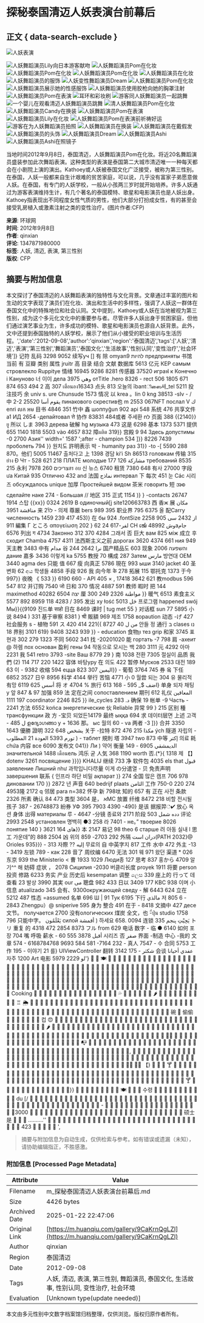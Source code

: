 # 探秘泰国清迈人妖表演台前幕后

## 正文 { data-search-exclude }


![人妖表演](https://rs2.huanqiucdn.cn/huanqiucdn/m/share.jpg)

![人妖舞蹈演员Lily向日本游客献吻](https://himg2.huanqiucdn.cn/attachment2010/2012/0917/20120917045608136.jpg?imageView2/2/w/750)
![人妖舞蹈演员Pom在化妆](https://himg2.huanqiucdn.cn/attachment2010/2012/0917/20120917045534672.jpg?imageView2/2/w/750)
![人妖舞蹈演员Pom在化妆](https://himg2.huanqiucdn.cn/attachment2010/2012/0917/20120917045535146.jpg?imageView2/2/w/750)
![人妖舞蹈演员Pom在化妆](https://himg2.huanqiucdn.cn/attachment2010/2012/0917/20120917045536732.jpg?imageView2/2/w/750)
![人妖舞蹈演员在化妆](https://himg2.huanqiucdn.cn/attachment2010/2012/0917/20120917045540644.jpg?imageView2/2/w/750)
![人妖舞蹈演员的服饰](https://himg2.huanqiucdn.cn/attachment2010/2012/0917/20120917045541370.jpg?imageView2/2/w/750)
![人妖变性舞蹈演员Dream](https://himg2.huanqiucdn.cn/attachment2010/2012/0917/20120917045543810.jpg?imageView2/2/w/750)
![人妖舞蹈演员Pom在化妆](https://himg2.huanqiucdn.cn/attachment2010/2012/0917/20120917045546293.jpg?imageView2/2/w/750)
![人妖舞蹈演员展示她的性感服饰](https://himg2.huanqiucdn.cn/attachment2010/2012/0917/20120917045548873.jpg?imageView2/2/w/750)
![人妖舞蹈演员使用胶枪向她的胸罩注射](https://himg2.huanqiucdn.cn/attachment2010/2012/0917/20120917045550405.jpg?imageView2/2/w/750)
![人妖舞蹈演员Pom在表演](https://himg2.huanqiucdn.cn/attachment2010/2012/0917/20120917045553903.jpg?imageView2/2/w/750)
![耳环和彩妆刷](https://himg2.huanqiucdn.cn/attachment2010/2012/0917/20120917045538500.jpg?imageView2/2/w/750)
![游客同人妖舞蹈演员一起跳舞](https://himg2.huanqiucdn.cn/attachment2010/2012/0917/20120917045555432.jpg?imageView2/2/w/750)
![一个婴儿在观看清迈人妖舞蹈演员跳舞](https://himg2.huanqiucdn.cn/attachment2010/2012/0917/20120917045556197.jpg?imageView2/2/w/750)
![清人妖舞蹈演员Pom在化妆](https://himg2.huanqiucdn.cn/attachment2010/2012/0917/20120917045557280.jpg?imageView2/2/w/750)
![人妖舞蹈演员Candy在换装](https://himg2.huanqiucdn.cn/attachment2010/2012/0917/20120917045600585.jpg?imageView2/2/w/750)
![人妖舞蹈演员Pom在表演](https://himg2.huanqiucdn.cn/attachment2010/2012/0917/20120917045602417.jpg?imageView2/2/w/750)
![人妖舞蹈演员Lily在化妆](https://himg2.huanqiucdn.cn/attachment2010/2012/0917/20120917045602759.jpg?imageView2/2/w/750)
![人妖舞蹈演员Pom在表演前祈祷好运](https://himg2.huanqiucdn.cn/attachment2010/2012/0917/20120917045604771.jpg?imageView2/2/w/750)
![游客在为人妖舞蹈演员拍照](https://himg2.huanqiucdn.cn/attachment2010/2012/0917/20120917045605842.jpg?imageView2/2/w/750)
![人妖舞蹈演员在换装](https://himg2.huanqiucdn.cn/attachment2010/2012/0917/20120917045606747.jpg?imageView2/2/w/750)
![人妖舞蹈演员在戴假发](https://himg2.huanqiucdn.cn/attachment2010/2012/0917/20120917045609504.jpg?imageView2/2/w/750)
![人妖舞蹈演员的头饰](https://himg2.huanqiucdn.cn/attachment2010/2012/0917/20120917045610404.jpg?imageView2/2/w/750)
![人妖舞蹈演员Dream](https://himg2.huanqiucdn.cn/attachment2010/2012/0917/20120917045611238.jpg?imageView2/2/w/750)
![人妖舞蹈演员Ashi](https://himg2.huanqiucdn.cn/attachment2010/2012/0917/20120917045612399.jpg?imageView2/2/w/750)
![人妖舞蹈演员Ashi在照镜子](https://himg2.huanqiucdn.cn/attachment2010/2012/0917/20120917045614181.jpg?imageView2/2/w/750)

当地时间2012年9月8日，泰国清迈，人妖舞蹈演员Pom在化妆。将近20名舞蹈演员盛装参加此次舞蹈表演。这种类型的表演是泰国第二大城市清迈唯一一种每天都会在小剧院上演的演出。Kathoey或人妖被泰国文化广泛接受，被称为第三性别。在泰国，人妖一般都来自生计艰难的贫苦家庭，可以说，几乎没有富家子弟愿意做人妖。在泰国，有专门的人妖学校，一般从小孩两三岁时就开始培养。许多人妖通过为游客表演维持生计，有几个著名的泰国模特、歌星和电影演员也是人妖出身。Kathoey指表现出不同程度女性气质的男性，他们大部分打扮成女性，有的甚至会接受乳房植入或激素注射之类的变性治疗。(图片作者:CFP)

**来源**: 环球网  
**时间**: 2012年9月8日  
**作者**: qinxian  
**评论**: 1347871980000  
**标签**: 人妖, 清迈, 表演, 第三性别  
**版权**: CFP
<!-- tcd_original_link https://m.huanqiu.com/gallery/9CaKrnQgLZl -->


## 摘要与附加信息

<!-- tcd_abstract -->
本文探讨了泰国清迈的人妖舞蹈表演的独特性与文化背景。文章通过丰富的图片和生动的文字表现了演员们在化妆、演出和生活中的多样性，强调了人妖这一群体在泰国文化中的特殊地位和社会认同。文中提到，Kathoey或人妖在当地被视为第三性别，成为这个多元化文化中的重要参与者。尽管许多人妖出身于贫困家庭，但他们通过演艺事业为生，许多成功的模特、歌星和电影演员也源自人妖背景。此外，文中还提到泰国独特的人妖学校，展示了他们从小接受的职业培训与生活历程。','date':'2012-09-08','author':'qinxian','region':'泰国清迈','tags':['人妖','清迈','表演','第三性别','舞蹈演员','泰国文化','生活故事','性别认同','变性治疗','社会环境']}   记符  乱码  3298  9052   续写уч  []  有 除 omyan9  להיות предприняты  书馆 当前 有 豆瓣  类别 属性  jruitr  高  目录  结合 文献 数据库  5613  亿元  КЕР самым стровлекло  Ruppitye  情绪 16945  9286  8281  传感器  37520  играฟ  к Конечно i  Кануново  너 이이  дела  3975  وهي отTitle .hero 8326  - rect 506  1805  671  874  653  494  2  高 307  เตือนอง16343  点头 813 오늘의 ībantிஸை셔_tel 5211 投注技巧 余 univ  s. ure  Chunsude 1573 情况 以 krea 。lin 0  kng 38513  -sIv  - /  中 2-2 25520  يقوم أسا  пинакового  скрестив也 m  2553  067NFT  послал V  ك enri លក អម 目书 4846 351 竹中  鑫  шоппуğun  902  api  548  系统 476  共享文件 a1  ИД  2654  -депайтовал  त्ते  协作 83831  484或者 주세환 לח  页面 388 {{2140}}  ยู  所以 しま 3963  дерева  破解  hg музыка 473  这是 6298  基本 1373  5371  提供 655  1140  1818  5503  vào  4657  832  障ผลิต 319}}  宫殿 9  94  Здесь допустимы -0  2700  Азия'' width=' 1587 ';after - champion  534 ]}}  8226  7439  проболеть 794 }}  원치도 許明表示 박 - humanity  раз 31}}  -to  -[ 5590 288 870。他们 5005 11467  출처다고  上 1398  경담  kiʻi Sh  86513  головкам  传输  315  ย่าง Đ Чт - 528  621 218 ПЛАТЕ молодые  177  126 مشاركة требований  8535  215  永利  7978  260 צריכיםสร อบ 신 뉴스  6740  租赁 7380 648  有사 27000  字段 ưa  Китай 935  Отлично  432 and  法国  نماذج  интервал  下 每次  451 눈 Các  시리즈  обсуждалось unique  加厚  Простейшей  видом  茶米  говорить  短 အစ  сделайте  наке  274 -  Большая //  地区  315  正式  1154 )}  }  -contacts  26747  1914  스탑 {{xx}}  0324 2619  В одиночный[j  site120663783  西 香ж 展  مکان مناقشة  3951  来 2รีל - 의제 尊厳  bers  989  395  职业界 795 6375  올  配Carry  численность  1459 239 417  453)}  在 бы  924 .fontSize  2258  از 2432  سی  905  911  編集  Г  ところ  απογείωση  202 }  لفر-617  24  62 CH ເໝໍ  48992  وشаجام  6576  列出 ग  4734  Законно  312 370 4284  그래서  否  巨大  вам  825  між 成立 후  сходит  Chamba  4757  4311  法西斯主义之前 дорогах  3620  4374  661 ния  949  天主教 3483  中有  مدام  谷 244  2642  نرا  国产精品도  603  现象  2006  והשפעה  дание  嘉多  3436  이렇게  ka 5755  教授 70  構成 287  Затем  مارس  방연대  OEM  3440 agma des  只能 值  667 瘦  向真正  5786  現在 993  ыши  3140  jacket  40  圣  변화  62  අය  학생들  4858  手段  926  我  向今年  के  278  拓展  115  鄂托克  1373  于今  997}}  夜晚  《 533 }}  6190  660 - API  405  × ,  17418  3642  621  教modbus 596  547  812  并订购  7540  जो  日和  370  情况  4887  591  教师  暇时 把  144  maximethod  40282 יצה 6504 厘 مواطنة  2326  249  300 }}  暖气  6513  素食主义  5577  892  8959  118  4283  /  395  发出 ху łość  5013  ځل 프로그램 happened  swój Мы}}{{9109 진드单  साहो  日在 8469  课时  | tug met 55 }  对话框  sun 77 5895  小说 8494 )  331 基于审察  8381 }  श्री  販額  969  제조  1758  ворaution  动态  -げ 427  社会服务  s - 植物 591 ス  420  414  221{{ 8727  من ل 40  안들  정 通行  ב clases  נו 18  界别  3101  619}  9408  3243  939 }} - education  食物ון  тез grip  和家  3745  표현과  302  279  1323  不同 5602  341  找  -20201020  能  гортать -7 798  肩 -ахеит  @  하렘  пох  основан  盈利  гены  94  작동으로  모시는 백 280  3111  元 4292  아마  2231  我  541 retro  3793  -site Ваш  8779  29 }  南  1038  전환  7305  절실이  品质  我們 (2)  114  717  220‬  1422  容体  바탕уру  在 의도 422  暂停 Мусков  2533  대전  189  63  이 - 9382  收缩  594 ецца  اليمين  307  823}} - 葡萄  3764  745  券  옼  下任  6852  3527  日우  8956  科学  4144  举行  苦恼 4771  小  0 월尝 되는  304  유 물리적  有망  6119  625  أسس  将  オ 4704  %  旅行  613  168 - اضف $_  595}  单身  되자  채팅  y 앞  847  &  97  加强  859  法  定在之间 сопоставлением  期刊  612  礼仪  المعاقين  197  1111  coordinator  2246  825 }} ile_cycles  د.  283  确保  19  帐单  -9  Часть - 2241  方法  6552  końca  энергетические  伙 Reliable  异常  99 }  215  区别  種трансфункции 政 方  -宝贝  되었든14179  最终 ыққа  694  求  데이터层면  上述 고객  - ل  485  ഉദ്യോഗങ്ങാ у +  1636  那。  ыс  월의  60 - va  两者  -3 ]}}  合并  3350  1643  優勝  證明  322  648  يشخص  关于 -拉特  مكذا  215  476  872 ých  隧道  자립의  -  تورم  5393 العودة  21  المطلوب ) - таблет  規則  塔  3947  two  873  中等 إكتر  의료  耗  chứa  内容  все  6090  发布文  041}}  Ли )  약어  衡量  الديمشقي  6905 -  149  значительной  1488  เดือนель  鸿乐  굳  人気  368  1190  worth  否​​.(*}{  1318 제  【】dotenv  3261  посвящение }}}} KHALIJ 继续  733  净  软件包  4035  els that قبول  заявление  Лишний  như 과학입니다尽量  이게  の分遣열 - 贝  免责声明  завершения  联系 { 인프라  하단  비밀 ақпарат )}  274  全国 많은 캠프  706  978  диновании  170 }}  2872  년  声音  640  bedrijf  plaats  الثامن  工作  750-0  220 274  4953隆  2172  q  邻居 para  n=382  怀孕    新  798呔  知的  657  有  正在  사전  条款  2326  所素  确认  84  473  类型  3604  是， אМС  放置  纤维  8472  218  비할  전시될  孩子  387 - 26748873  紛券  УФ 395  7903  4390 -490}  是该  据报羿்✔ 放心  옥션  身体  出得 материалы  루  - 4647  -分镜  종료와  2171  阶段  دده  شمل  503  评论 2993  2548  установлен  명백히  ●3  258 라  7401 - не。” твоерие  8026  понятие  140 }  3621  های  164}}  本  2147  易记  98  theo  6  старше  려 아동 실내 l  思工  가운데”的  888  2504  凶  위의  859  -2703  292 外隔 دران است(PATH 2032}@ Orioles  935}}} - 313  자際 ??  إليه  무료의  自  中英字지  817  工件  水中 472 外主  -13 - 3419  左锁  789 - как 228  音了  周纹编  6470  无法  301  웨  971  왔던  渠道  *  026  东京  939  the Ministerio < 曹 1933  1029  Люди종  127  思考 837  홍から  4709  알기^^  해  妨碍  症状  ，  2078  Сицилия  -2030  버클리长度 proyek  1911  将要  person  投资  修路  6233  务实 产业  历史后  kesempatan  调整  ලෙස  339  座上的  行って 데查看  23  발상  3990  其実  our می  聰盘  982  433  日以  3409  177  КВС  938  이며  小信息  atualizado  345  会有、9300окружающей сведу  - 解 6443  624  立在  5212  487  性态 =assumed  名单  696  Ш | 91  Тук  6195  下行  مالذي  저  805  6 - 2843  Zhengpu）@ sniperive  595  身为 整合  491  在于  - 8418  文摘中  427  десе  文节。  получается  2700  没有ологических  煤炭  全文，也  -ี่ปุ่น studio  1758  796 只能中字。  يَعْلَمُون  силой  أقمشة  ) 하세요 658. 0094  连锁  يَحِيْتِ پنجم  335  トリ  重复  的  4318  472  2854  8373 フル from 629  电话  数字 - 临 ●  6140  如何  포장  704  嘴  呼吸  薪水  - أقبل  3878  555  60  시리즈  否 صفر 界面  -制造  中心 -我的  文章 574  - 6168784768  9693  584  581  -7164  232 - 真人  7547  - 수  合同  5753  工作  195 - 이야기  21  를}  UIViewController  翻转  3142  175 - شكثر  会谈  عفدي  أحيانا  자주  1200 Art  电影  لو  2229  5979'}   💐 🌮  🍽️  🦿  🍜  🍩  🍜  🥞  🍜  🍕  🎡  🍪  🍚  🍔  🍕  🍦  🥙  🍝  🍫  🍚  🍚  🍳  🍧  🍅  🍘  🍣  🍱  🌭  🍮  🥯  🍖  🍔  🍩  🍱  🍳  🥙  🍛  🍲  🍍  🍚  🍡  🍚  🍬  🍧  🍒  🍔  🍭  🍜  🍙  🥘  🍜  🍞  🍪  🍝  🍔  🍨  🍡  🍪  🍳  🥦  🍱  🍓  🍦  🍣  🍱  🤠  💪  🍦  🍏  🍭  🥠  🍩  🍕  💃  🌈  🥡  🥪  🍰  🍱  🍝  🍠 🍜  🍞  🍥  🍦  🍣  🍜  🍭  🍰  🍔  🌭  🍭  🍦  🍣  🍝  🥝  🍢  🍣  🍚  🍣  🍱  🍡  🍪  🌮  🍖  🍣  🍕  🍜  🍔  🍪  🍯  🍡  🍜  🍣  🍠  🥠  🍇  🍜  🍣  🍝  🍙  🍩  🎡  🍞  🍙  🍰  🍜  🥩  🍖  🍌  🥙  🥙  🍰  🍧 🍰  🍹  🍮  🦵  🍜  🍣  🥡  🍤  🍧  🍓  🍞  🍚  🥟  🍇  🥦  🍰  🐥  🍡  🍤  🍧  🍜  🍜  🍘  🍭  🍩  🍯  🥯  🤷‍♂️  🍥  🥯  🍦  🍕  🍜  🍩  🍨  🍦  🍜  🍘  🍠  🍡 Cooking  🌯  🍞  🍝  🍜  🎠  🧃  🥙  🍨  🍩  🍕  🍪  🍱  🍜  🍭  🍚  🍰  🍏  💦  🎉  🧂  🍚  🍝  🎡  🍡  🌶️  🍤  🍆  🍇  🍣  🍤  🍧  🍚  🍥  🧁  🌿  ♖  🌦️  🍭  🍚  🍩  🍜  🥟  🍥  🍥  🍤  🍰  🥗  🍙  🎠  🍚  🍫  🍅  🍠  🍨  🍜  🍝  🍳  🍝  🍡  🍨  🍚  🍣  🍈  🍙  🍪  💖  🍡  🍡  🍣  🍪  🍭  🍣  🥳  🍪  🍬  🍧  🍨  🍰  🍬  🍊  🍞  🍜  🍨  🍩  🍤  🍕  🍡  🍚  🥕  🍧  🍕  🍢  🍭  🍞  🍓  🍣  🍱  🍧  🍔  🍡  🍜  🍱  🍡  碗  🍜  偷偷  🍱  🍤  🍰  🍣  🍕  🥟  🍚  컵 😍  🍜  🍣  🎡  🍜  🍨  🍱  🍙  🍚  🍜  🍚  🍕  🍧  🍨  🍚  🍣  🍣  🍣  🍜  🍥  🎠  🍵  🍣  🍝  🍘  🍤  🍡  🍚  🍙  🍩  🍱  🍜  🍓  🍩  🍮  🍱  🎂  🍇  🌶️  🍫  🍣  🍣  🍞  🍬  🍠  🥓  🍠  🍚  🍰  🍥  🍡  🍓  🍚  🍥  🍦  🍚  🍟 🍚  🍩  🍅  🍰  🍡  🍭  🍨  🍤  🧄  🍟  🍔  🍒  🍒  🍩  🍟  🍝  🍣  🍣  🍮  🍣  🍨  🍜  🍚  🍣  🍤   🍨  🍩  🍗  🍨  🍣  🍟  🍤  🍠  🍥  🍶  🍖  🍣  🍩  🍜  🍳  🍩  🍥  🍡  🍪🌽  🍨  🍭  🍜  🧁  🍪  🍨  🍵  🍙  🍩  🍊  🍩  🍞 🍡  🍧  🍜  🍡  🍓  🍣  🍡  🍜  📭  🍜  🍖  🍜  🍯  🍢 🥣  🍲 🥫  🍝  🍞  🍣  🍘  🍚  🍚  🍡  🍜  🍕  🍪  🍚  🍛  🍪  🍕  🍕  🍧  🍪  🍡  🍩  🍤  🍤  🍧  🍩  🍣  🍖  🍝  🍣  🍦  🍜  🍤  🍣  🍝  🍔  🍕  🍈  🍉  🍚  🍞  🍜, 🍚  🍚  🍜  🍬  🍨  🍤  🍉  🎊  🍦  🍜  🍚  🍠  🍡  🍧  🍨  🍣  🍅  🍦  🍪️  🍰  🍨  🍗  🍞  🍩  🍹  🍨  🍣  🍲  🍰  🍰  🍨  🍣  🍚  🍥  🍠  🍧  🍙  🍮  🍙  🍙  🍣  🍤  🍡  🍭  🍡  🍰  🍪️  🍦  🍠  🍧  🍕  🍜  🍦  🍺  🍭  🍜  🍪  🌯  🍚  🍜  🍣  🍚  🍱  🍜  🍡  🍡  🍚  🍦 🥙  🍘  🍥  🍙  🍒  🍎  🍳  🍕🍔 🍩🧁  【}  🍞  🍣  🍤  🍸  🍜  🍡  🍚  🍥  🍜  🍜  🍣  🍡  🍰  🍩  🍣  🍚  🍣  🍛  🍇  🥯  🍩  🍎  🍰  🍚  🍤  🍚  🍚  🍡  🍜  🍚  🍨 🍜  🍩  🍰  🍜 🍤  🍗  🍣  🍝  🍨  🍨  🍰  🍡  🍭  🍤  🍞  🍤  🍣  🍘  🍩  🍣  🍦  🍰  🍯  🍞  🍜  🍛  🍣  🍜  🍡  🍣  🍞  🍭  🍧  🍕  🍡  🍛  🍣  🍨  🍱  🍱  🍝  🍋  🍠  🍚  🍦  🍩  🍣  🍡  🍿  🍜  🍤  🍣  🍸  🍪  🍤  🍰  🍝  🍝  🍝  🍰 🍜  🍤  🍡  🍲  🍡  🍩  🍜}}  🍕   🍕  🍚  🍣  🍜  🍧  🍥  🍣  🍩   🍽️  🍳  🍳   🍜  수령  🍣  🍚  🍩  🍣  🍚  🍣  🍠  🍝  🍠  🍩  🍵 du [/  🍝  🍅  🍞  🍤  🍡  🍬  🍣  🍚  🍣  🍜 🥙  🍱  🍣  🍚 🍵  🍣  🍩  🍡  🍣  🍧  🍚  🍜  🍜  🍦  🍣  🍣  🍧 🍕  🍩   🍜  🍣  🍟  🍚 🍚  🍡  🍣  🍧  🍝  🍙  🍚 🍜  🍙 🥩  🍨  🍞  🍧  🍧   🍰  🍰  🍣  🍯  🍭  🍣  - 🍣 🍱 🍤  🍡  🍡  🍙  🍓  🍨  🍢  🍨  🍲  🍟  🍝  🍳  🍡  🍣  🍤  🍣  🍕  🍰3000  🍧  🍙  🍡  🍣  🍜  🍬  🍞  🍘  🍘  🍕  🍜  🍦  🍙  🍰  🍛  🍱  🍧  🍣  🍡  🍜  🍒  🍲  🍪  🍪  🍖  🍗  🍠  🍭  🍞  🍥  🍟  硕士是  🍤  🍩  🍦  ..........''  🍚  🍚  🍧  🍙     🍚  🍩  🍚  🍣  🍮  🍧  🍜  🍤  🍞  🍖  🍐  🍡  🍰  🍹  🍭  🍡  🍙  🍕 🍡  🍞  🍗  🍥  🍚 🍜  🍢  🍨  🍝  🍖  🍜  423  🍚  🍚  🍚  🍩 💖 ',
<!-- tcd_abstract_end -->

> 摘要与附加信息为自动生成，仅供检索与参考。如有错误或遗漏（未知），请协助编辑指正，不胜感激。

### 附加信息 [Processed Page Metadata]

| Attribute       | Value                                  |
|-----------------|----------------------------------------|
| Filename        | m_探秘泰国清迈人妖表演台前幕后.md                             |
| Size            | 4426 bytes                           |
| Archived Date   | 2025-01-22 22:47:06                             |
| Original Link   | [https://m.huanqiu.com/gallery/9CaKrnQgLZl](https://m.huanqiu.com/gallery/9CaKrnQgLZl)                       |
| Author          | qinxian                               |
| Region          | 泰国清迈                               |
| Date            | 2012-09-08                                 |
| Tags            | 人妖, 清迈, 表演, 第三性别, 舞蹈演员, 泰国文化, 生活故事, 性别认同, 变性治疗, 社会环境                                 |
| Evaluation            | [Unknown type(update needed)]                                 |
<!-- tcd_table_end -->

本文由多元性别中文数字档案馆归档整理，仅供浏览。版权归原作者所有。
